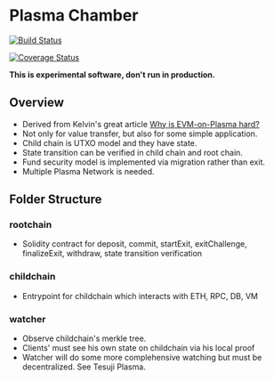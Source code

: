 # Plasma Chamber

[![Build Status](https://travis-ci.org/cryptoeconomicslab/ethstacks.svg?branch=master)](https://travis-ci.org/cryptoeconomicslab/ethstacks)

[![Coverage Status](https://coveralls.io/repos/github/cryptoeconomicslab/ethstacks/badge.svg)](https://coveralls.io/github/cryptoeconomicslab/ethstacks)

**This is experimental software, don't run in production.**

## Overview
- Derived from Kelvin's great article [Why is EVM-on-Plasma hard?](https://medium.com/@kelvinfichter/why-is-evm-on-plasma-hard-bf2d99c48df7)
- Not only for value transfer, but also for some simple application.
- Child chain is UTXO model and they have state.
- State transition can be verified in child chain and root chain.
- Fund security model is implemented via migration rather than exit.
- Multiple Plasma Network is needed.

## Folder Structure

### rootchain
- Solidity contract for deposit, commit, startExit, exitChallenge, finalizeExit, withdraw, state transition verification

### childchain
- Entrypoint for childchain which interacts with ETH, RPC, DB, VM

### watcher
- Observe childchain's merkle tree.
- Clients' must see his own state on childchain via his local proof
- Watcher will do some more complehensive watching but must be decentralized. See Tesuji Plasma.

